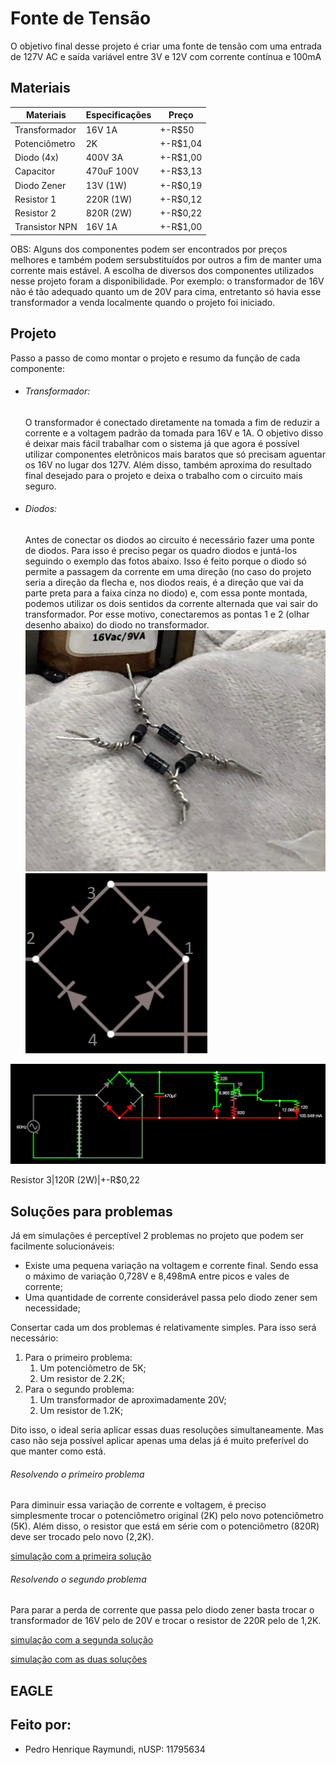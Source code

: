 # Fonte de Tensão
O objetivo final desse projeto é criar uma fonte de tensão com uma entrada de 127V AC 
e saída variável entre 3V e 12V com corrente contínua e 100mA

## Materiais
Materiais|Especificações|Preço
---------|--------------|-----
Transformador|16V 1A|+-R$50
Potenciômetro|2K|+-R$1,04
Diodo (4x)|400V 3A|+-R$1,00
Capacitor|470uF 100V|+-R$3,13
Diodo Zener|13V (1W)|+-R$0,19
Resistor 1|220R (1W)|+-R$0,12
Resistor 2|820R (2W)|+-R$0,22
Transistor NPN|16V 1A|+-R$1,00

OBS: Alguns dos componentes podem ser encontrados por preços melhores e também podem sersubstituídos por outros a fim de manter uma corrente mais estável. A escolha de diversos dos componentes utilizados nesse projeto foram a disponibilidade. Por exemplo: o transformador de 16V não é tão adequado quanto um de 20V para cima, entretanto só havia esse transformador a venda localmente quando o projeto foi iniciado.

## Projeto
Passo a passo de como montar o projeto e resumo da função de cada componente:
* ###### Transformador:
    O transformador é conectado diretamente na tomada a fim de reduzir a corrente e a voltagem padrão da tomada para 16V e 1A. O objetivo disso é deixar mais fácil trabalhar com o sistema já que agora é possível utilizar componentes eletrônicos mais baratos que só precisam aguentar os 16V no lugar dos 127V. Além disso, também aproxima do resultado final desejado para o projeto e deixa o trabalho com o circuito mais seguro.
* ###### Diodos:
    Antes de conectar os diodos ao circuito é necessário fazer uma ponte de diodos. Para isso é preciso pegar os quadro diodos e juntá-los seguindo o exemplo das fotos abaixo. Isso é feito porque o diodo só permite a passagem da corrente em uma direção (no caso do projeto seria a direção da flecha e, nos diodos reais, é a direção que vai da parte preta para a faixa cinza no diodo) e, com essa ponte montada, podemos utilizar os dois sentidos da corrente alternada que vai sair do transformador. Por esse motivo, conectaremos as pontas 1 e 2 (olhar desenho abaixo) do diodo no transformador.
    ![ponte_de_diodo_foto](/Imagens/diodos_foto.jfif)    ![ponte_de_diodo_projeto](/Imagens/diodos.png)


![circuito](/Imagens/Circuito.png)

Resistor 3|120R (2W)|+-R$0,22

## Soluções para problemas
Já em simulações é perceptível 2 problemas no projeto que podem ser facilmente solucionáveis:
* Existe uma pequena variação na voltagem e corrente final. Sendo essa o máximo de variação 0,728V e 8,498mA entre picos e vales de corrente;
* Uma quantidade de corrente considerável passa pelo diodo zener sem necessidade;

Consertar cada um dos problemas é relativamente simples. Para isso será necessário:
1. Para o primeiro problema:
    1. Um potenciômetro de 5K;
    2. Um resistor de 2.2K;
2. Para o segundo problema:
    1. Um transformador de aproximadamente 20V;
    2. Um resistor de 1.2K;

Dito isso, o ideal seria aplicar essas duas resoluções simultaneamente. Mas caso não seja possível aplicar apenas uma delas já é muito preferível do que manter como está.

###### Resolvendo o primeiro problema
Para diminuir essa variação de corrente e voltagem, é preciso simplesmente trocar o potenciômetro original (2K) pelo novo potenciômetro (5K). Além disso, o resistor que está em série com o potenciômetro (820R) deve ser trocado pelo novo (2,2K).

[simulação com a primeira solução](http://tinyurl.com/ycsxajha)

###### Resolvendo o segundo problema
Para parar a perda de corrente que passa pelo diodo zener basta trocar o transformador de 16V pelo de 20V e trocar o resistor de 220R pelo de 1,2K.

[simulação com a segunda solução](http://tinyurl.com/ycv6hq6u)

[simulação com as duas soluções](http://tinyurl.com/ybmaza7z)

## EAGLE

## Feito por:
* Pedro Henrique Raymundi, nUSP: 11795634
